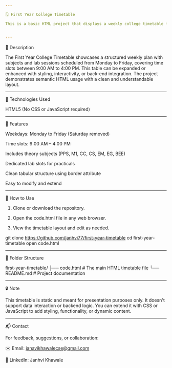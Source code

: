 ```yaml
---

🗓️ First Year College Timetable

This is a basic HTML project that displays a weekly college timetable for first-year students. It demonstrates how to use tables in HTML to present structured data clearly and effectively. Ideal for educational purposes, static sites, or as a starter template for more advanced scheduling systems.


---
```


📌 Description

The First Year College Timetable showcases a structured weekly plan with subjects and lab sessions scheduled from Monday to Friday, covering time slots between 9:00 AM to 4:00 PM. This table can be expanded or enhanced with styling, interactivity, or back-end integration. The project demonstrates semantic HTML usage with a clean and understandable layout.


---

🔧 Technologies Used

HTML5 (No CSS or JavaScript required)



---

📄 Features

Weekdays: Monday to Friday (Saturday removed)

Time slots: 9:00 AM – 4:00 PM

Includes theory subjects (PPS, M1, CC, CS, EM, EG, BEE)

Dedicated lab slots for practicals

Clean tabular structure using border attribute

Easy to modify and extend



---

🚀 How to Use

1. Clone or download the repository.


2. Open the code.html file in any web browser.


3. View the timetable layout and edit as needed.



git clone https://github.com/janhvi77/first-year-timetable
cd first-year-timetable
open code.html


---

📁 Folder Structure

first-year-timetable/
├── code.html       # The main HTML timetable file
└── README.md       # Project documentation


---

🔒 Note

This timetable is static and meant for presentation purposes only. It doesn't support data interaction or backend logic. You can extend it with CSS or JavaScript to add styling, functionality, or dynamic content.


---

📬 Contact

For feedback, suggestions, or collaboration:

✉️ Email: janavikhawalecse@gmail.com

🔗 LinkedIn: Janhvi Khawale
